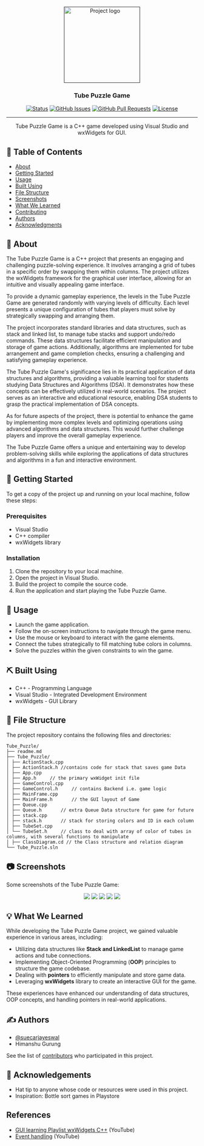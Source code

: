 <p align="center">
  <a href="" rel="noopener">
 <img width=200px height=200px src="https://i.imgur.com/6wj0hh6.jpg" alt="Project logo"></a>
</p>

<h3 align="center">Tube Puzzle Game</h3>

<div align="center">

[![Status](https://img.shields.io/badge/status-active-success.svg)]()
[![GitHub Issues](https://img.shields.io/github/issues/yourusername/tube-puzzle-game.svg)](https://github.com/suecarjayeswal/Tube_Puzzle/issues)
[![GitHub Pull Requests](https://img.shields.io/github/issues-pr/yourusername/tube-puzzle-game.svg)](https://github.com/suecarjayeswal/Tube_Puzzle/pulls)
[![License](https://img.shields.io/badge/license-MIT-blue.svg)](/LICENSE)

</div>

---

<p align="center"> Tube Puzzle Game is a C++ game developed using Visual Studio and wxWidgets for GUI.
    <br>
</p>

## 📝 Table of Contents

- [About](#about)
- [Getting Started](#getting_started)
- [Usage](#usage)
- [Built Using](#built_using)
- [File Structure](#file-structure)
- [Screenshots](#screenshots)
- [What We Learned](#what-we-learned)
- [Contributing](../CONTRIBUTING.md)
- [Authors](#authors)
- [Acknowledgments](#acknowledgement)

## 🧐 About <a name = "about"></a>

The Tube Puzzle Game is a C++ project that presents an engaging and challenging puzzle-solving experience. It involves arranging a grid of tubes in a specific order by swapping them within columns. The project utilizes the wxWidgets framework for the graphical user interface, allowing for an intuitive and visually appealing game interface.

To provide a dynamic gameplay experience, the levels in the Tube Puzzle Game are generated randomly with varying levels of difficulty. Each level presents a unique configuration of tubes that players must solve by strategically swapping and arranging them.

The project incorporates standard libraries and data structures, such as stack and linked list, to manage tube stacks and support undo/redo commands. These data structures facilitate efficient manipulation and storage of game actions. Additionally, algorithms are implemented for tube arrangement and game completion checks, ensuring a challenging and satisfying gameplay experience.

The Tube Puzzle Game's significance lies in its practical application of data structures and algorithms, providing a valuable learning tool for students studying Data Structures and Algorithms (DSA). It demonstrates how these concepts can be effectively utilized in real-world scenarios. The project serves as an interactive and educational resource, enabling DSA students to grasp the practical implementation of DSA concepts.

As for future aspects of the project, there is potential to enhance the game by implementing more complex levels and optimizing operations using advanced algorithms and data structures. This would further challenge players and improve the overall gameplay experience.

The Tube Puzzle Game offers a unique and entertaining way to develop problem-solving skills while exploring the applications of data structures and algorithms in a fun and interactive environment.


## 🏁 Getting Started <a name = "getting_started"></a>

To get a copy of the project up and running on your local machine, follow these steps:

### Prerequisites

- Visual Studio
- C++ compiler
- wxWidgets library

### Installation

1. Clone the repository to your local machine.
2. Open the project in Visual Studio.
3. Build the project to compile the source code.
4. Run the application and start playing the Tube Puzzle Game.

## 🎈 Usage <a name="usage"></a>

- Launch the game application.
- Follow the on-screen instructions to navigate through the game menu.
- Use the mouse or keyboard to interact with the game elements.
- Connect the tubes strategically to fill matching tube colors in columns.
- Solve the puzzles within the given constraints to win the game.

## ⛏️ Built Using <a name = "built-using"></a>

- C++ - Programming Language
- Visual Studio - Integrated Development Environment
- wxWidgets - GUI Library

## 📁 File Structure <a name = "file-structure"></a>

The project repository contains the following files and directories:
```
Tube_Puzzle/
├── readme.md
├── Tube_Puzzle/
│ ├── ActionStack.cpp
│ ├── ActionStack.h //contains code for stack that saves game Data
│ ├── App.cpp
│ ├── App.h     // the primary wxWidget init file
│ ├── GameControl.cpp
│ ├── GameControl.h     // contains Backend i.e. game logic
│ ├── MainFrame.cpp
│ ├── MainFrame.h       // the GUI layout of Game
│ ├── Queue.cpp
│ ├── Queue.h       // extra Queue Data structure for game for future
│ ├── stack.cpp
│ ├── stack.h       // stack for storing colors and ID in each column
│ ├── TubeSet.cpp
│ └── TubeSet.h     // class to deal with array of color of tubes in columns, with several functions to manipulate
│ ├── ClassDiagram.cd // the Class structure and relation diagram
└── Tube_Puzzle.sln
```
## 📷 Screenshots <a name="screenshots"></a>

Some screenshots of the Tube Puzzle Game:
<p align="center">

  <img src="https://github.com/suecarjayeswal/Tube_Puzzle/blob/IntialBranch/Screenshots/Screenshots/HomeScreen.png">
  <img src="https://github.com/suecarjayeswal/Tube_Puzzle//blob/IntialBranch/Screenshots/CompletionPage.png">
  <img src="https://github.com/suecarjayeswal/Tube_Puzzle//blob/IntialBranch/Screenshots/Others.png">
  <img src="https://github.com/suecarjayeswal/Tube_Puzzle//blob/IntialBranch/Screenshots/FlowOfExecution.png">
  <img src="https://github.com/suecarjayeswal/Tube_Puzzle//blob/IntialBranch/Screenshots/ClassesDesign.png">
</p>

## 💡 What We Learned <a name = "what-we-learned"></a>

While developing the Tube Puzzle Game project, we gained valuable experience in various areas, including:

- Utilizing data structures like **Stack and LinkedList** to manage game actions and tube connections.
- Implementing Object-Oriented Programming (**OOP**) principles to structure the game codebase.
- Dealing with **pointers** to efficiently manipulate and store game data.
- Leveraging **wxWidgets** library to create an interactive GUI for the game.

These experiences have enhanced our understanding of data structures, OOP concepts, and handling pointers in real-world applications.

## ✍️ Authors <a name = "authors"></a>

- [@suecarjayeswal](https://github.com/suecarjayeswal)
- Himanshu Gurung

See the list of [contributors](https://github.com/yourusername/tube-puzzle-game/contributors) who participated in this project.

## 🎉 Acknowledgements <a name = "acknowledgement"></a>

- Hat tip to anyone whose code or resources were used in this project.
- Inspiration: Bottle sort games in Playstore
## References

- [GUI learning Playlist wxWidgets C++](https://www.youtube.com/watch?v=BjQhp0eHmJw&list=PLFk1_lkqT8MbVOcwEppCPfjGOGhLvcf9G) (YouTube)
- [Event handling](https://www.youtube.com/watch?v=5v00F8hEV7E) (YouTube)


